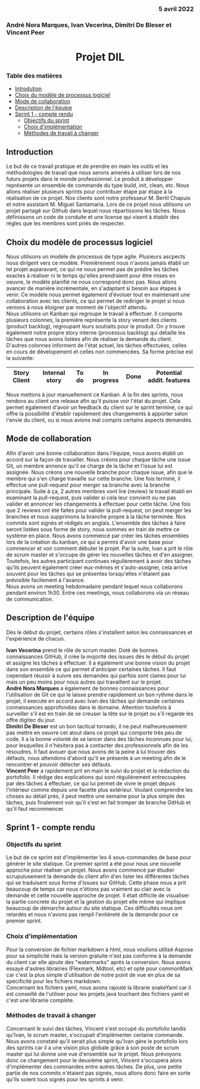 ### <div align="right"> 5 avril 2022</div>
### <div align="left">André Nora Marques, Ivan Vecerina, Dimitri De Bleser et Vincent Peer</div>
# <center> Projet DIL<center>

### Table des matières

* [Introdution](#intro)
* [Choix du modèle de processus logiciel](#ChoixModele)
* [Mode de collaboration](#ModeCollab)
* [Description de l'équipe](#DescrEquipe)
* [Sprint 1 - compte rendu](#CompteRendu)
    * [Objectifs du sprint](#Objectifs)
    * [Choix d'implémentation](#Choix)
    * [Méthodes de travail à changer](#toChange)

## Introduction <a class="anchor" id="intro"></a>
Le but de ce travail pratique et de prendre en main les outils et les méthodologies
de travail que nous serons amenés à utiliser lors de nos futurs projets dans le monde professionnel.
Le produit à développer représente un ensemble de commande du type build, init, clean, etc.
Nous allons réaliser plusieurs sprints pour contribuer étape par étape à la réalisation de
ce projet.
Nos clients sont notre professeur M. Bertil Chapuis et notre assistant M. Miguel Santamaria.
Lors de ce projet nous utilisons un projet partagé sur Github dans lequel nous
répartissons les tâches. Nous définissons un code de conduite et une license qui
visent à établir des règles que les membres sont priés de respecter.

## Choix du modèle de processus logiciel <a class="anchor" id="ChoixModele"></a>
Nous utilisons un modèle de processus de type agile.
Plusieurs ascpects nous dirigent vers ce modèle. Premièrement nous n'avons
jamais établi un tel projet auparavant, ce qui ne nous permet pas de prédire
les tâches exactes à réaliser ni le temps qu'elles prendraient pour être mises
en oeuvre, le modèle planifié ne nous correspond donc pas. Nous allons avancer de manière incrémentale, en s'adaptant
si besoin aux étapes à venir.
Ce modèle nous permet également d'évoluer tout en maintenant une collaboration avec les
clients, ce qui permet de rediriger le projet si nous venions
à nous éloigner par moment de l'objectif attendu.  
Nous utilisons un Kanban qui regroupe le travail à effectuer.
Il comporte plusieurs colonnes, la première représente la story venant des clients (product
backlog), regroupant leurs
souhaits pour le produit. On y trouve également notre propre story interne (processus backlog)
qui détaille les tâches que nous avons listées afin de réaliser la demande du client. D'autres colonnes informent de l'état actuel,
les tâches effectuées, celles en cours de dévelopement et celles non commencées.
Sa forme précise est la suivante:
<div style="text-align: center;">

|  Story Client | Internal story | To do | In progress | Done    | Potential addit. features | 
|---|----------------|:-----:|-------------|:----|---------------------------|

</div>
Nous mettons à jour manuellement ce Kanban. 
A la fin des sprints, nous rendons au client une release afin qu'il puisse voir l'état du projet. 
Cela permet également d'avoir un feedback du client sur le sprint terminé, ce qui offre la
possibilité d'établir rapidement des changements à apporter selon l'envie du client, ou si nous
avions mal compris certains aspects demandés.



## Mode de collaboration <a class="anchor" id="ModeCollab"></a>
Afin d'avoir une bonne collaboration dans l'équipe, nous avons établi un accord sur la
façon de travailler. Nous créons pour chaque tâche une issue Git, un membre annonce
qu'il se charge de la tâche et l'issue lui est assignée. Nous créons une nouvelle branche pour
chaque issue, afin que le membre qui s'en charge travaille sur cette branche. Une fois terminé,
il effectue une pull-request pour merger sa branche avec la branche principale. Suite à ça,
2 autres membres vont lire (review) le travail établi en examinant la pull-request, puis valider
si cela leur convient ou ne pas valider et annoncer les changements à effectuer pour cette
tâche. Une fois que 2 reviews ont été faites pour valider la pull-request, on peut merger
les branches et nous supprimons la branche propre à la tâche terminée.
Nos commits sont signés et rédigés en anglais.
L'ensemble des tâches à faire seront listées sous forme de story, nous sommes en
train de mettre ce système en place. Nous avons commencé par créer les tâches ensembles lors de la
création du kanban, ce qui a permis d'avoir une base pour commencer et voir comment débuter le projet.
Par la suite, Ivan a prit le rôle de scrum master et s'occupe de gérer les nouvelles tâches et d'en
assigner. Toutefois, les autres participant continues régulièrement à avoir des tâches qu'ils peuvent
également créer eux-mêmes et s'auto-assigner, cela arrive souvent pour les tâches qui se présentes
lorsqu'elles n'étaient pas prévisible facilement à l'avance.  
Nous avons un meeting hebdomadaire pendant lequel nous collaborons pendant environ 1h30. Entre ces
meetings, nous collaborons via un réseau de communication.




## Description de l'équipe <a class="anchor" id="DescrEquipe"></a>

Dès le début du projet, certains rôles s'installent selon les connaissances et l'expérience
de chacun.

**Ivan Vecerina** prend le rôle de scrum master. Doté de bonnes connaissances GitHub, il crée la
mojorité des issues dès le début du projet et assigne les tâches à effectuer. Il a également une
bonne vision du projet dans son ensemble ce qui permet d'anticiper certaines tâches. Il faut
cependant réussir à suivre ses demandes qui parfois sont claires pour lui mais un peu moins pour nous
autres qui travaillent sur le projet.  
**André Nora Marques** a également de bonnes connaissances pour l'utilisation de Git
ce qui le laisse prendre rapidement un bon rythme dans le projet, il execute en accord avec
Ivan des tâches qui demande certaines connaissances approfondies dans le domaine. Attention toutefois à
surveiller s'il est en train de se creuser la tête sur le projet ou s'il regarde les offre digitec du jour.  
**Dimitri De Bleser** est un bon tactical tornado, il ne peut malheureusement pas mettre en oeuvre cet
atout dans ce projet qui comporte très peu de code. Il a la bonne volonté de se lancer dans des tâches
inconnues pour lui, pour lesquelles il n'hésitera pas à contacter des professionnels afin de les résoudres.
Il faut avouer que nous avons de la peine à lui trouver des défauts, nous attendons d'abord qu'il se présente
à un meeting afin de le rencontrer et pouvoir détecter ses défauts.  
**Vincent Peer** a rapidement prit en main le suivi du projet et la rédaction du portofolio. Il rédige
des explications qui sont régulièrement entrecoupées par des tâches à effectuer, ce qui lui permet de
vivre le projet depuis l'intérieur comme depuis une facette plus extérieur. Voulant comprendre les choses
au détail près, il peut mettre une semaine pour la plus simple des tâches, puis finalement voir qu'il s'est en fait
tromper de branche GitHub et qu'il faut recommencer.

## Sprint 1 - compte rendu <a class="anchor" id="CompteRendu"></a>
### Objectifs du sprint <a class="anchor" id="Objectifs"></a>
Le but de ce sprint est d'implémenter les 4 sous-commandes de base pour générer le site statique.
Ce premier sprint a été pour nous une nouvelle approche pour réaliser un projet. Nous avons commencé par étudier
scrupulusement la demande du client afin d'en lister les différentes tâches qui se traduisent sous forme d'issues
sur GitHub. Cette phase nous a prit beaucoup de temps car nous n'étions pas vraiment au clair avec la demande et cette
nouvelle approche de projet. Il était difficile de visualiser la partie concrete du projet et la gestion du projet elle
même qui implique beaucoup de démarche autour du site statique. Ces difficultés nous ont retardés et nous n'avons pas
rempli l'entièreté de la demande pour ce premier sprint.


### Choix d'implémentation <a class="anchor" id="Choix"></a>
Pour la conversion de fichier markdown à html, nous voulions utilisé Aspose pour sa
simplicité mais la version gratuite n'est pas conforme à la demande du client car elle ajoute des "watermarks" après
la conversion. Nous avons essayé d'autres librairies (Flexmark, Mdtool, etc) et opté pour commonMark car c'est la
plus simple d'utilisation de notre point de vue en plus de sa specificité pour les fichiers markdown.  
Concernant les fichiers yaml, nous avons rajouté la librarie snakeYaml car il est conseillé de l'utiliser pour les
projets java touchant des fichiers yaml et c'est une librairie complète.

### Méthodes de travail à changer <a class="anchor" id="toChange"></a>
Concernant le suivi des tâches, Vincent s'est occupé du portofolio tandis qu'Ivan, le scrum master, s'occupait d'implémenter certaine commande.
Nous avons constaté qu'il serait plus simple qu'Ivan gère le portofolio lors des sprints car il a une vision plus
globale grâce à son poste de scrum master qui lui donne une vue d'ensemble sur le projet. Nous prévoyons donc ce changement
pour le deuxième sprint, Vincent s'occupera alors d'implémenter des commandes entre autres tâches.
De plus, une petite partie de nos commits n'étaient pas signés, nous allons donc faire en sorte qu'ils soient tous signés pour les
sprints à venir.






